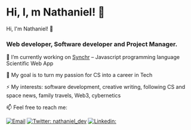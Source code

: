 # Hi, I, m Nathaniel! :wave:

Hi, I'm Nathaniel! :wave:



### 
### Web developer, Software developer and Project Manager.

🌱  I’m currently working on [Synchr](https://) – Javascript programming language Scientific Web App 
 
🔭  My goal is to turn my passion for CS into a career in Tech

⚡ My interests: software  development, creative writing, following CS and space news, family travels, Web3, cybernetics
 
📫  Feel free to reach me:

[![Email](https://img.shields.io/badge/Email-%40nathaniel.dev@gmail.com%20-blue)](mailto:nathaniel.dev@gmail.com?)
[![Twitter: nathaniel_dev](https://img.shields.io/twitter/follow/nathaniel_dev?style=social)](https://twitter.com/nathaniel_dev)
[![Linkedin: ](https://img.shields.io/badge/-Nathaniel-dev-blue?style=flat-square&logo=Linkedin&logoColor=white&link=www.linkedin.com/in/victor-kareem/)](www.linkedin.com/in/victor-kareem/)

